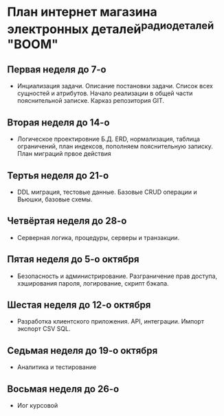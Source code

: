 # План интернет магазина электронных деталей<sup>радиодеталей</sup> "**BOOM**"
## Первая неделя до 7-о 
* Инциализация задачи. Описание постановки задачи. Список всех сущностей и атрибутов. Начало реализации в общей части пояснительной записке. Карказ репозитория GIT.
## Вторая неделя до 14-о 
* Логическое проектировние Б.Д. ERD, нормализация, таблица ограничений, план индексов, пополняем пояснительную записку. План миграций првое действия
## Тертья неделя до 21-о 
* DDL миграция, тестовые данные. Базовые CRUD операции и Вьюшки, базовые схемы.
## Четвёртая неделя до 28-о 
* Серверная логика, процедуры, серверы и транзакции.
## Пятая неделя до 5-о октября 
* Безопасность и администрирование. Разграничение прав доступа, хэширования пароля, логирование, скрипт бэкапа.
## Шестая неделя до 12-о октября
* Разработка клиентского приложения. API, интеграции. Импорт экспорт CSV SQL.
## Седьмая неделя до 19-о октября 
* Аналитика и тестирование
## Восьмая неделя до 26-о 
* Иог курсовой

